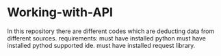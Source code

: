 # Working-with-API
In this repository there are different codes which are deducting data from different sources.
requirements:
must have installed python
must have installed pythod supported ide.
must have installed request library.

